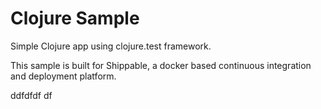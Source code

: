 Clojure Sample
=====================

Simple Clojure app using clojure.test framework.

This sample is built for Shippable, a docker based continuous integration and deployment platform.

ddfdfdf df
